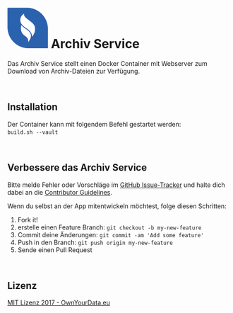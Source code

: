 # <img src="https://github.com/OwnYourData/service-archive/raw/master/assets/service.png" width="92"> Archiv Service
Das Archiv Service stellt einen Docker Container mit Webserver zum Download von Archiv-Dateien zur Verfügung.    

&nbsp;    

## Installation
Der Container kann mit folgendem Befehl gestartet werden:    
```build.sh --vault```    

&nbsp;    

## Verbessere das Archiv Service

Bitte melde Fehler oder Vorschläge im [GitHub Issue-Tracker](https://github.com/OwnYourData/service-archive/issues) und halte dich dabei an die [Contributor Guidelines](https://github.com/twbs/ratchet/blob/master/CONTRIBUTING.md).

Wenn du selbst an der App mitentwickeln möchtest, folge diesen Schritten:

1. Fork it!
2. erstelle einen Feature Branch: `git checkout -b my-new-feature`
3. Commit deine Änderungen: `git commit -am 'Add some feature'`
4. Push in den Branch: `git push origin my-new-feature`
5. Sende einen Pull Request

&nbsp;    

## Lizenz

[MIT Lizenz 2017 - OwnYourData.eu](https://raw.githubusercontent.com/OwnYourData/service-archive/master/LICENSE)
